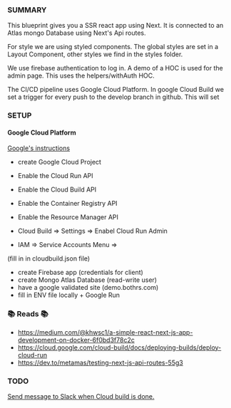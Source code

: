 ### SUMMARY

This blueprint gives you a SSR react app using Next. It is connected to an Atlas mongo Database using Next's Api routes.

For style we are using styled components. The global styles are set in a Layout Component, other styles we find in the styles folder.

We use firebase authentication to log in. A demo of a HOC is used for the admin page. This uses the helpers/withAuth HOC.

The CI/CD pipeline uses Google Cloud Platform. In google Cloud Build we set a trigger for every push to the develop branch in github. This will set 

### SETUP

#### Google Cloud Platform
[Google's instructions](https://cloud.google.com/cloud-build/docs/deploying-builds/deploy-cloud-run)
-   create Google Cloud Project 
-   Enable the Cloud Run API
-   Enable the Cloud Build API
-   Enable the Container Registry API
-   Enable the Resource Manager API

-   Cloud Build => Settings => Enabel Cloud Run Admin
-   IAM => Service Accounts Menu => 


(fill in in cloudbuild.json file)
-   create Firebase app (credentials for client)
-   create Mongo Atlas Database (read-write user)
-   have a google validated site (demo.bothrs.com)
-   fill in ENV file locally + Google Run

### 📚 Reads 📚

-   https://medium.com/@khwsc1/a-simple-react-next-js-app-development-on-docker-6f0bd3f78c2c
-   https://cloud.google.com/cloud-build/docs/deploying-builds/deploy-cloud-run
-   https://dev.to/metamas/testing-next-js-api-routes-55g3

### TODO

[Send message to Slack when Cloud build is done.](https://cloud.google.com/cloud-build/docs/configure-third-party-notifications)